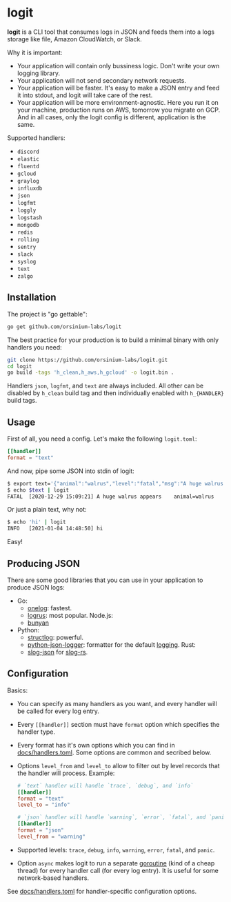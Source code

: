 # logit

**logit** is a CLI tool that consumes logs in JSON and feeds them into a logs storage like file, Amazon CloudWatch, or Slack.

Why it is important:

* Your application will contain only bussiness logic. Don't write your own logging library.
* Your application will not send secondary network requests.
* Your application will be faster. It's easy to make a JSON entry and feed it into stdout, and logit will take care of the rest.
* Your application will be more environment-agnostic. Here you run it on your machine, production runs on AWS, tomorrow you migrate on GCP. And in all cases, only the logit config is different, application is the same.

Supported handlers:

* `discord`
* `elastic`
* `fluentd`
* `gcloud`
* `graylog`
* `influxdb`
* `json`
* `logfmt`
* `loggly`
* `logstash`
* `mongodb`
* `redis`
* `rolling`
* `sentry`
* `slack`
* `syslog`
* `text`
* `zalgo`

## Installation

The project is "go gettable":

```bash
go get github.com/orsinium-labs/logit
```

The best practice for your production is to build a minimal binary with only handlers you need:

```bash
git clone https://github.com/orsinium-labs/logit.git
cd logit
go build -tags 'h_clean,h_aws,h_gcloud' -o logit.bin .
```

Handlers `json`, `logfmt`, and `text` are always included. All other can be disabled by `h_clean` build tag and then individually enabled with `h_{HANDLER}` build tags.

## Usage

First of all, you need a config. Let's make the following `logit.toml`:

```toml
[[handler]]
format = "text"
```

And now, pipe some JSON into stdin of logit:

```bash
$ export text='{"animal":"walrus","level":"fatal","msg":"A huge walrus appears","time":"2020-12-29 15:09:21"}'
$ echo $text | logit
FATAL  [2020-12-29 15:09:21] A huge walrus appears    animal=walrus
```

Or just a plain text, why not:

```bash
$ echo 'hi' | logit
INFO   [2021-01-04 14:48:50] hi
```

Easy!

## Producing JSON

There are some good libraries that you can use in your application to produce JSON logs:

* Go:
  * [onelog](https://github.com/francoispqt/onelog): fastest.
  * [logrus](github.com/sirupsen/logrus): most popular.
Node.js:
  * [bunyan](https://github.com/trentm/node-bunyan)
* Python:
  * [structlog](https://github.com/hynek/structlog): powerful.
  * [python-json-logger](https://github.com/madzak/python-json-logger): formatter for the default [logging](https://docs.python.org/3/library/logging.html).
Rust:
  * [slog-json](https://github.com/slog-rs/json) for [slog-rs](https://github.com/slog-rs/slog).

## Configuration

Basics:

* You can specify as many handlers as you want, and every handler will be called for every log entry.
* Every `[[handler]]` section must have `format` option which specifies the handler type.
* Every format has it's own options which you can find in [docs/handlers.toml](./docs/handlers.toml). Some options are common and secribed below.
* Options `level_from` and `level_to` allow to filter out by level records that the handler will process. Example:

    ```toml
    # `text` handler will handle `trace`, `debug`, and `info`
    [[handler]]
    format = "text"
    level_to = "info"

    # `json` handler will handle `warning`, `error`, `fatal`, and `panic`
    [[handler]]
    format = "json"
    level_from = "warning"
    ```

* Supported levels: `trace`, `debug`, `info`, `warning`, `error`, `fatal`, and `panic`.
* Option `async` makes logit to run a separate [goroutine](https://golangbot.com/goroutines/) (kind of a cheap thread) for every handler call (for every log entry). It is useful for some network-based handlers.

See [docs/handlers.toml](./docs/handlers.toml) for handler-specific configuration options.
